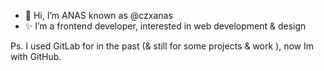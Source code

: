 - 👋 Hi, I’m ANAS known as @czxanas
- ✨ I’m a frontend developer, interested in web development & design

Ps. I used GitLab for in the past (& still for some projects & work ), now Im with GitHub.
<!---
czxanas/czxanas is a ✨ special ✨ repository because its `README.md` (this file) appears on your GitHub profile.
You can click the Preview link to take a look at your changes.
--->
